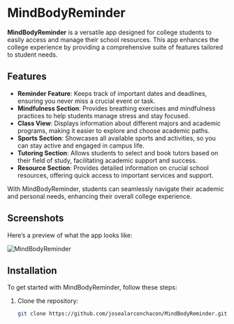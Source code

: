 # MindBodyReminder

**MindBodyReminder** is a versatile app designed for college students to easily access and manage their school resources. This app enhances the college experience by providing a comprehensive suite of features tailored to student needs.

## Features

- **Reminder Feature**: Keeps track of important dates and deadlines, ensuring you never miss a crucial event or task.
- **Mindfulness Section**: Provides breathing exercises and mindfulness practices to help students manage stress and stay focused.
- **Class View**: Displays information about different majors and academic programs, making it easier to explore and choose academic paths.
- **Sports Section**: Showcases all available sports and activities, so you can stay active and engaged in campus life.
- **Tutoring Section**: Allows students to select and book tutors based on their field of study, facilitating academic support and success.
- **Resource Section**: Provides detailed information on crucial school resources, offering quick access to important services and support.

With MindBodyReminder, students can seamlessly navigate their academic and personal needs, enhancing their overall college experience.

## Screenshots

Here’s a preview of what the app looks like:

![MindBodyReminder](https://github.com/user-attachments/assets/0e914f02-27a5-4ecd-a4e7-194a23688ce4)

## Installation

To get started with MindBodyReminder, follow these steps:

1. Clone the repository:
   ```bash
   git clone https://github.com/josealarconchacon/MindBodyReminder.git
